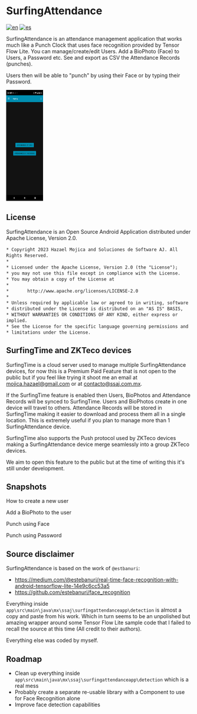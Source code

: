 # SurfingAttendance

[![en](https://img.shields.io/badge/lang-en-red.svg)](https://github.com/hmojicag/SurfingAttendance/blob/main/README.md)
[![es](https://img.shields.io/badge/lang-es-yellow.svg)](https://github.com/hmojicag/SurfingAttendance/blob/main/README.es.md)

SurfingAttendance is an attendance management application that works much like a Punch Clock that uses face recognition provided by Tensor Flow Lite.
You can manage/create/edit Users.
Add a BioPhoto (Face) to Users, a Password etc.
See and export as CSV the Attendance Records (punches).

Users then will be able to "punch" by using their Face or by typing their Password.

<img alt="en" height="300" src="./img/Home.png" width="100"/>


## License

SurfingAttendance is an Open Source Android Application distributed under Apache License, Version 2.0.

```
* Copyright 2023 Hazael Mojica and Soluciones de Software AJ. All Rights Reserved.
*
* Licensed under the Apache License, Version 2.0 (the "License");
* you may not use this file except in compliance with the License.
* You may obtain a copy of the License at
*
*       http://www.apache.org/licenses/LICENSE-2.0
*
* Unless required by applicable law or agreed to in writing, software
* distributed under the License is distributed on an "AS IS" BASIS,
* WITHOUT WARRANTIES OR CONDITIONS OF ANY KIND, either express or implied.
* See the License for the specific language governing permissions and
* limitations under the License.
```

## SurfingTime and ZKTeco devices

SurfingTime is a cloud server used to manage multiple SurfingAttendance devices, for now this is a Premium Paid Feature
that is not open to the public but if you feel like trying it shoot me an email at mojica.hazael@gmail.com or at contacto@ssaj.com.mx.

If the SurfingTime feature is enabled then Users, BioPhotos and Attendance Records will be synced to SurfingTime.
Users and BioPhotos create in one device will travel to others.
Attendance Records will be stored in SurfingTime making it easier to download and process them all in a single location.
This is extremely useful if you plan to manage more than 1 SurfingAttendance device.

SurfingTime also supports the Push protocol used by ZKTeco devices making a SurfingAttendance device merge seamlessly into a group ZKTeco devices.

We aim to open this feature to the public but at the time of writing this it's still under development.

## Snapshots

How to create a new user


Add a BioPhoto to the user


Punch using Face


Punch using Password


## Source disclaimer

SurfingAttendance is based on the work of `@estbanuri`:
* https://medium.com/@estebanuri/real-time-face-recognition-with-android-tensorflow-lite-14e9c6cc53a5
* https://github.com/estebanuri/face_recognition

Everything inside `app\src\main\java\mx\ssaj\surfingattendanceapp\detection` is almost a copy and paste from his work.
Which in turn seems to be an unpolished but amazing wrapper around some Tensor Flow Lite sample code that I failed to recall the source at this time (All credit to their authors).

Everything else was coded by myself.

## Roadmap

* Clean up everything inside `app\src\main\java\mx\ssaj\surfingattendanceapp\detection` which is a real mess
* Probably create a separate re-usable library with a Component to use for Face Recognition alone
* Improve face detection capabilities